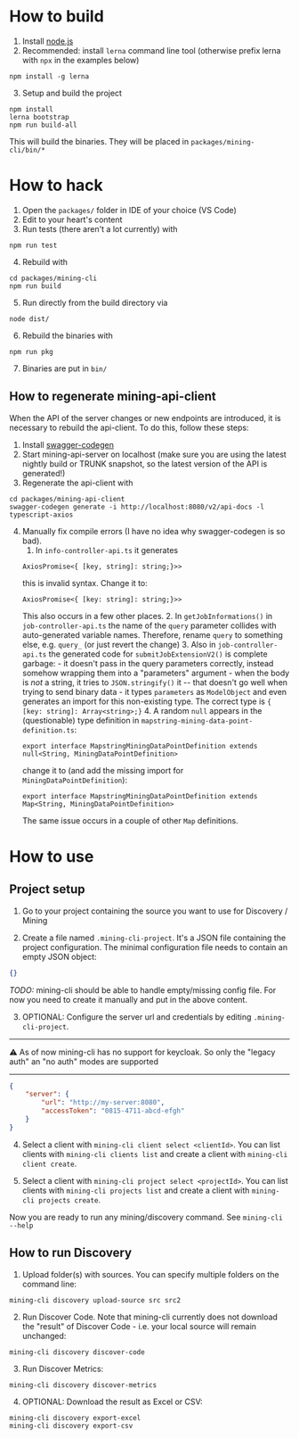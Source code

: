 # How to build

1. Install [node.js](https://nodejs.org/en/download/)
2. Recommended: install `lerna` command line tool (otherwise prefix lerna with `npx` in the examples below)
```
npm install -g lerna
```
3. Setup and build the project
```
npm install
lerna bootstrap
npm run build-all
```
This will build the binaries. They will be placed in `packages/mining-cli/bin/*`

# How to hack

1. Open the `packages/` folder in IDE of your choice (VS Code)
2. Edit to your heart's content
3. Run tests (there aren't a lot currently) with
```
npm run test
```
4. Rebuild with
```
cd packages/mining-cli
npm run build
```
5. Run directly from the build directory via
```
node dist/
```
6. Rebuild the binaries with
```
npm run pkg
```
7. Binaries are put in `bin/`

## How to regenerate mining-api-client

When the API of the server changes or new endpoints are introduced, it is necessary to rebuild the api-client. To do this, follow these steps:

1. Install [swagger-codegen](https://github.com/swagger-api/swagger-codegen)
2. Start mining-api-server on localhost (make sure you are using the latest nightly build or TRUNK snapshot, so the latest version of the API is generated!)
3. Regenerate the api-client with
```
cd packages/mining-api-client
swagger-codegen generate -i http://localhost:8080/v2/api-docs -l typescript-axios
```
4. Manually fix compile errors (I have no idea why swagger-codegen is so bad).
    1. In `info-controller-api.ts` it generates
    ```
    AxiosPromise<{ [key, string]: string;}>>
    ```
    this is invalid syntax. Change it to:
    ```
    AxiosPromise<{ [key: string]: string;}>>
    ```
    This also occurs in a few other places.
    2. In `getJobInformations()` in `job-controller-api.ts` the name of the `query` parameter collides with auto-generated variable names. Therefore, rename `query` to something else, e.g. `query_` (or just revert the change)
    3. Also in `job-controller-api.ts` the generated code for `submitJobExtensionV2()` is complete garbage:
        - it doesn't pass in the query parameters correctly, instead somehow wrapping them into a "parameters" argument
        - when the body is _not_ a string, it tries to `JSON.stringify()` it -- that doesn't go well when trying to send binary data
        - it types `parameters` as `ModelObject` and even generates an import for this non-existing type. The correct type is `{ [key: string]: Array<string>;}`
    4. A random `null` appears in the (questionable) type definition in `mapstring-mining-data-point-definition.ts`:
    ```
    export interface MapstringMiningDataPointDefinition extends null<String, MiningDataPointDefinition>
    ```
    change it to (and add the missing import for `MiningDataPointDefinition`):
    ```
    export interface MapstringMiningDataPointDefinition extends Map<String, MiningDataPointDefinition>
    ```
    The same issue occurs in a couple of other `Map` definitions.

# How to use

## Project setup

1. Go to your project containing the source you want to use for Discovery / Mining

2. Create a file named `.mining-cli-project`. It's a JSON file containing the project configuration. The minimal configuration file needs to contain an empty JSON object:
```json
{}
```
*TODO:* mining-cli should be able to handle empty/missing config file. For now you need to create it manually and put in the above content.

3. OPTIONAL: Configure the server url and credentials by editing `.mining-cli-project`.
---
⚠️ As of now mining-cli has no support for keycloak. So only the "legacy auth" an "no auth" modes are supported

---
```json
{
    "server": {
        "url": "http://my-server:8080",
        "accessToken": "0815-4711-abcd-efgh"
    }
}
```

4. Select a client with `mining-cli client select <clientId>`. You can list clients with `mining-cli clients list` and create a client with `mining-cli client create`.

5. Select a client with `mining-cli project select <projectId>`. You can list clients with `mining-cli projects list` and create a client with `mining-cli projects create`.

Now you are ready to run any mining/discovery command. See `mining-cli --help`

## How to run Discovery

1. Upload folder(s) with sources. You can specify multiple folders on the command line:
```
mining-cli discovery upload-source src src2
```

2. Run Discover Code. Note that mining-cli currently does not download the "result" of Discover Code - i.e. your local source will remain unchanged:
```
mining-cli discovery discover-code
```

3. Run Discover Metrics:
```
mining-cli discovery discover-metrics
```
4. OPTIONAL: Download the result as Excel or CSV:
```
mining-cli discovery export-excel
mining-cli discovery export-csv
```
